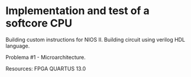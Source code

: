 # Implementation and test of a softcore CPU

Building custom instructions for NIOS II.
Building circuit using verilog HDL language.

Problema #1 - Microarchitecture.

Resources:
FPGA
QUARTUS 13.0
